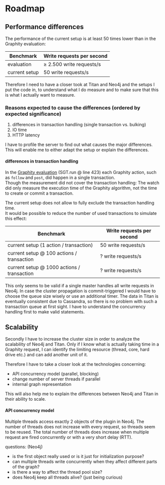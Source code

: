 # Roadmap

## Performance differences

The performance of the current setup is at least 50 times lower than in the Graphity evaluation:

| Benchmark | Write requests per second |
| --------- | ------------------------- |
| evaluation | &ge; 2.500 write requests/s |
| current setup | 50 write requests/s |

Therefore I need to have a closer took at Titan and Neo4j and the setups I put the code in, to understand what I do measure and to make sure that this is what I actually want to measure.

### Reasons expected to cause the differences (ordered by expected significance)
1. differences in transaction handling (single transaction vs. bulking)
2. IO time
3. HTTP latency

I have to profile the server to find out what causes the major differences.
This will enable me to either adapt the setup or explain the differences.

#### differences in transaction handling
In the [Graphity evaluation](https://github.com/renepickhardt/graphity-evaluation/blob/master/src/de/metalcon/neo/evaluation/GraphityBuilder.java) (SGT.run @ line 423) each Graphity action, such as `follow` and `post`, did happen in a single transaction.  
Though the measurement did not cover the transaction handling: The watch did only measure the execution time of the Graphity algorithm, not the time to create or commit a transaction.

The current setup does not allow to fully exclude the transaction handling time.  
It would be possible to reduce the number of used transactions to simulate this effect:  

| Benchmark | Write requests per second |
| --------- | ------------------------- |
| current setup (1 action / transaction) | 50 write requests/s |
| current setup @ 100 actions / transaction | ? write requests/s |
| current setup @ 1000 actions / transaction | ? write requests/s |

This only seems to be valid if a single master handles all write requests in Neo4j. In case the cluster propagation is commit-triggered I would have to choose the queue size wisely or use an additional timer.
The data in Titan is eventually consistent due to Cassandra, so there is no problem with such a transaction queue at first sight. I have to understand the concurrency handling first to make valid statements.

## Scalability

Secondly I have to increase the cluster size in order to analyze the scalability of Neo4j and Titan.
Only if I know what is actually taking time in a Graphity request, I can identify the limiting resource (thread, core, hard drive etc.) and can add another unit of it.

Therefore I have to take a closer look at the technologies concerning:
* API concurrency model (parallel, blocking)
 * change number of server threads if parallel
* internal graph representation

This will also help me to explain the differences between Neo4j and Titan in their ability to scale.

#### API concurrency model
Multiple threads access exactly 2 objects of the plugin in Neo4j.
The number of threads does not increase with every request, so threads seem to be reused.
The total number of threads does increase when multiple request are fired concurrently or with a very short delay (RTT).

questions: (Neo4j)
* is the first object really used or is it just for initialization purpose?
* can multiple threads write concurrently when they affect different parts of the graph?
* is there a way to affect the thread pool size?
* does Neo4j keep all threads alive? (just being curious)
